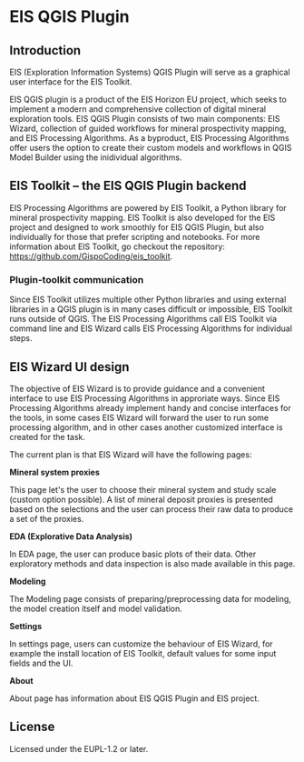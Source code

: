 # EIS QGIS Plugin
## Introduction
EIS (Exploration Information Systems) QGIS Plugin will serve as a graphical user interface for the EIS Toolkit.

EIS QGIS plugin is a product of the EIS Horizon EU project, which seeks to implement a modern and comprehensive collection of digital mineral exploration tools. EIS QGIS Plugin consists of two main components: EIS Wizard, collection of guided workflows for mineral prospectivity mapping, and EIS Processing Algorithms. As a byproduct, EIS Processing Algorithms offer users the option to create their custom models and workflows in QGIS Model Builder using the inidividual algorithms.

## EIS Toolkit – the EIS QGIS Plugin backend
EIS Processing Algorithms are powered by EIS Toolkit, a Python library for mineral prospectivity mapping. EIS Toolkit is also developed for the EIS project and designed to work smoothly for EIS QGIS Plugin, but also individually for those that prefer scripting and notebooks. For more information about EIS Toolkit, go checkout the repository: https://github.com/GispoCoding/eis_toolkit.

### Plugin-toolkit communication
Since EIS Toolkit utilizes multiple other Python libraries and using external libraries in a QGIS plugin is in many cases difficult or impossible, EIS Toolkit runs outside of QGIS. The EIS Processing Algorithms call EIS Toolkit via command line and EIS Wizard calls EIS Processing Algorithms for individual steps.

## EIS Wizard UI design
The objective of EIS Wizard is to provide guidance and a convenient interface to use EIS Processing Algorithms in approriate ways. Since EIS Processing Algorithms already implement handy and concise interfaces for the tools, in some cases EIS Wizard will forward the user to run some processing algorithm, and in other cases another customized interface is created for the task. 

The current plan is that EIS Wizard will have the following pages:

**Mineral system proxies**

This page let's the user to choose their mineral system and study scale (custom option possible). A list of mineral deposit proxies is presented based on the selections and the user can process their raw data to produce a set of the proxies.

**EDA (Explorative Data Analysis)**

In EDA page, the user can produce basic plots of their data. Other exploratory methods and data inspection is also made available in this page.

**Modeling**

The Modeling page consists of preparing/preprocessing data for modeling, the model creation itself and model validation.

**Settings**

In settings page, users can customize the behaviour of EIS Wizard, for example the install location of EIS Toolkit, default values for some input fields and the UI.

**About**

About page has information about EIS QGIS Plugin and EIS project.


## License
Licensed under the EUPL-1.2 or later.
